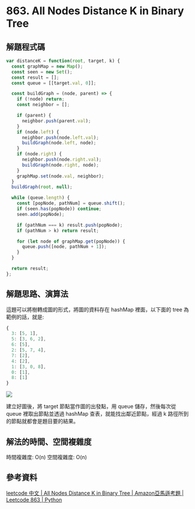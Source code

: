 # 863. All Nodes Distance K in Binary Tree

## 解題程式碼

```javascript
var distanceK = function(root, target, k) {
  const graphMap = new Map();
  const seen = new Set();
  const result = [];
  const queue = [[target.val, 0]];

  const buildGraph = (node, parent) => {
    if (!node) return;
    const neighbor = [];

    if (parent) {
      neighbor.push(parent.val);
    }
    if (node.left) {
      neighbor.push(node.left.val);
      buildGraph(node.left, node);
    }
    if (node.right) {
      neighbor.push(node.right.val);
      buildGraph(node.right, node);
    }
    graphMap.set(node.val, neighbor);
  }
  buildGraph(root, null);

  while (queue.length) {
    const [popNode, pathNum] = queue.shift();
    if (seen.has(popNode)) continue;
    seen.add(popNode);

    if (pathNum === k) result.push(popNode);
    if (pathNum > k) return result;

    for (let node of graphMap.get(popNode)) {
      queue.push([node, pathNum + 1]);
    }
  }

  return result;
};
```

## 解題思路、演算法

這題可以將樹轉成圖的形式，將圖的資料存在 hashMap 裡面，以下面的 tree 為範例的話，就是:

```javascript
{
  3: [5, 1],
  5: [3, 6, 2],
  6: [5],
  2: [5, 7, 4],
  7: [2],
  4: [2],
  1: [3, 0, 8],
  0: [1],
  8: [1]
}
```

![](https://upload.cc/i1/2023/10/15/SoIifk.png)

建立好圖後，將 target 節點當作圖的出發點，用 queue 儲存，然後每次從 queue 裡取出節點並透過 hashMap 查表，就能找出鄰近節點，經過 k 路徑所到的節點就都會是題目要的結果。

## 解法的時間、空間複雜度

時間複雜度: O(n)
空間複雜度: O(n)

## 參考資料

[leetcode 中文 | All Nodes Distance K in Binary Tree | Amazon亞馬遜考題 | Leetcode 863 | Python](https://youtu.be/pHdl1QOtf1g?si=W8NVrzWH01Ycub79)
